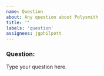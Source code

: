 ```yaml
---
name: Question
about: Any question about Polysmith
title: ''
labels: 'question'
assignees: jgphilpott
---
```


### Question:

Type your question here.